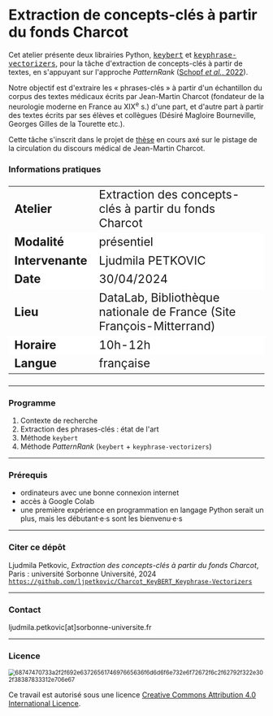 # Extraction de concepts-clés à partir du fonds Charcot

Cet atelier présente deux librairies Python, [<tt>keybert</tt>](https://maartengr.github.io/KeyBERT/) et [<tt>keyphrase-vectorizers</tt>](https://pypi.org/project/keyphrase-vectorizers/), pour la tâche d'extraction de concepts-clés à partir de textes, en s'appuyant sur l'approche *PatternRank* ([Schopf *et al.*, 2022](https://arxiv.org/abs/2210.05245)). 

Notre objectif est d'extraire les « phrases-clés » à partir d'un échantillon du corpus des textes médicaux écrits par Jean-Martin Charcot (fondateur de la neurologie moderne en France au XIX<sup>e</sup> s.) d'une part, et d'autre part à partir des textes écrits par ses élèves et collègues (Désiré Magloire Bourneville, Georges Gilles de la Tourette etc.). 

Cette tâche s'inscrit dans le projet de [thèse](https://www.theses.fr/s382733) en cours axé sur le pistage de la circulation du discours médical de Jean-Martin Charcot.

### Informations pratiques

<table align="center" style="font-size: 23px;">
    <tr>
        <td align="left"><b>Atelier</b></td>
        <td align="left">Extraction des concepts-clés à partir du fonds Charcot</td>
    </tr>
    <tr style="background-color: white;">
        <td align="left"><b>Modalité</b></td>
        <td align="left">présentiel</td>
    </tr>
    <tr style="background-color: white;">
        <td align="left"><b>Intervenante</b></td>
        <td align="left">Ljudmila PETKOVIC</td>
    </tr>
    <tr style="background-color: white;">
        <td align="left"><b>Date</b></td>
        <td align="left">30/04/2024</td>
    </tr>
    <tr>
        <td align="left"><b>Lieu</b></td>
        <td align="left">DataLab, Bibliothèque nationale de France (Site François-Mitterrand)</td>
    </tr>
    <tr style="background-color: white;">
        <td align="left"><b>Horaire</b></td>
        <td align="left">10h-12h</td>
    </tr>
    <tr>
        <td align="left"><b>Langue</b></td>
        <td align="left">française</td>
    </tr>
</table>


---

### Programme

1. Contexte de recherche
2. Extraction des phrases-clés : état de l'art
3. Méthode `keybert`
4. Méthode *PatternRank* (`keybert` + `keyphrase-vectorizers`)

---

### Prérequis

* ordinateurs avec une bonne connexion internet
* accès à Google Colab
* une première expérience en programmation en langage Python serait un plus, mais les débutant·e·s sont les bienvenu·e·s

---

### Citer ce dépôt

Ljudmila Petkovic, _Extraction des concepts-clés à partir du fonds Charcot_, Paris : université Sorbonne Université, 2024 [`https://github.com/ljpetkovic/Charcot_KeyBERT_Keyphrase-Vectorizers`](https://github.com/ljpetkovic/Charcot_KeyBERT_Keyphrase-Vectorizers)

---

### Contact

ljudmila.petkovic[at]sorbonne-universite.fr

---

### Licence

<img src="https://i.creativecommons.org/l/by-sa/4.0/88x31.png" alt="68747470733a2f2f692e6372656174697665636f6d6d6f6e732e6f72672f6c2f62792f322e302f38387833312e706e67" style="zoom:80%;" />

Ce travail est autorisé sous une licence [Creative Commons Attribution 4.0 International Licence](https://creativecommons.org/licenses/by-sa/4.0/deed.fr).
